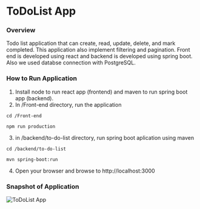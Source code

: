 # ToDoList App 

### Overview
Todo list application that can create, read, update, delete, and mark completed. This application also implement filtering and pagination. Front end is developed using react and backend is developed using spring boot. Also we used databse connection with PostgreSQL. 

### How to Run Application

1. Install node to run react app (frontend) and maven to run spring boot app (backend).
2. In /Front-end directory, run the application

`cd /Front-end`

`npm run production`

3. in /backend/to-do-list directory, run spring boot aplication using maven

`cd /backend/to-do-list`

`mvn spring-boot:run`

4. Open your browser and browse to http://localhost:3000

### Snapshot of Application

![ToDoList App](https://i.imgur.com/7bjdoTW.png)
